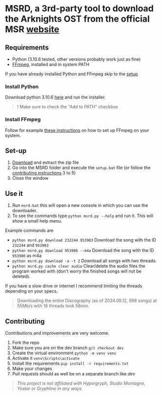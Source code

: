 # MSRD, a 3rd-party tool to download the Arknights OST from the official MSR [website](https://monster-siren.hypergryph.com/)

## Requirements
- Python (3.10.6 tested, other versions probably work just as fine)
- [FFmpeg](https://github.com/BtbN/FFmpeg-Builds/releases), installed and in system PATH

If you have already installed Python and FFmpeg skip to the [setup](#set-up)
### Install Python

Download python 3.10.6 [here](https://www.python.org/downloads/release/python-3106/) and run the installer.
>! Make sure to check the "Add to PATH" checkbox

### Install FFmpeg
Follow for example [these instructions](https://phoenixnap.com/kb/ffmpeg-windows) on how to set up FFmpeg on your system.

## Set-up

1. [Download](https://github.com/Meph1sto666/MSRD/archive/refs/heads/main.zip) and extract the zip file
2. Go into the MSRD folder and execute the `setup.bat` file (or follow the [contributing instructions](#contributing) 3 to 5)
3. Close the window

## Use it

1. Run `msrd.bat` this will open a new console in which you can use the downloader.
2. To see the commands type `python msrd.py --help` and run it. This will show a small help menu.

Example commands are
- `python msrd.py download 232244 953983` Download the song with the ID `232244` and `953983`
- `python msrd.py download 953986 --m4a` Download the song with the ID `953986` as m4a
- `python msrd.py download -a -t 2` Download all songs with two threads.
- `python msrd.py cache clear audio` Clear/delete the audio files the program worked with (don't worry the finished songs will not be deleted).

If you have a slow drive or internet I recommend limiting the threads depending on your specs.
> Downloading the entire Discography (as of 2024.09.12, 598 songs) at 55Mb/s with 16 threads took 58min.

## Contributing

Contributions and improvements are very welcome.

1. Fork the repo
2. Make sure you are on the dev branch `git checkout dev`
3. Create the virtual environment `python -m venv venv`
4. Activate it `venv\Scripts\activate`
5. Install the requirements `pip install -r requirements.txt`
6. Make your changes
7. Pull requests should as well be on a separate branch like _dev_

> _This project is not affiliated with Hypergryph, Studio Montagne, Yostar or Gryphline in any ways._